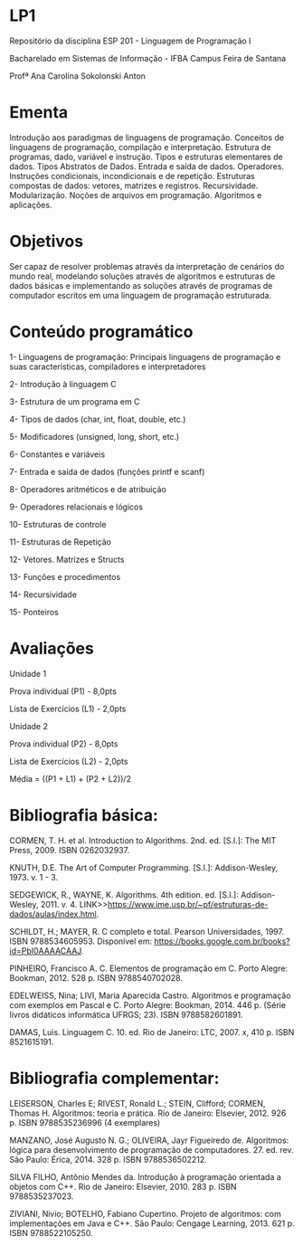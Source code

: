 # LP1
Repositório da disciplina ESP 201 - Linguagem de Programação I

Bacharelado em Sistemas de Informação - IFBA Campus Feira de Santana

Profª Ana Carolina Sokolonski Anton

# Ementa

Introdução aos paradigmas de linguagens de programação. Conceitos de linguagens de programação, compilação e interpretação. Estrutura de programas, dado, variável e instrução. Tipos e estruturas elementares de dados. Tipos Abstratos de Dados. Entrada e saída de dados. Operadores. Instruções condicionais, incondicionais e de repetição. Estruturas compostas de dados: vetores, matrizes e registros. Recursividade. Modularização. Noções de arquivos em programação. Algoritmos e aplicações.

# Objetivos

Ser capaz de resolver problemas através da interpretação de cenários do mundo real, modelando soluções através de algoritmos e estruturas de dados básicas e implementando as soluções através de programas de computador escritos em uma linguagem de programação estruturada.

# Conteúdo programático

1- Linguagens de programação: Principais linguagens de programação e suas características, compiladores e interpretadores

2- Introdução à linguagem C

3- Estrutura de um programa em C

4- Tipos de dados (char, int, float, double, etc.)

5- Modificadores (unsigned, long, short, etc.)

6- Constantes e variáveis

7- Entrada e saída de dados (funções printf e scanf)

8- Operadores aritméticos e de atribuição

9- Operadores relacionais e lógicos

10- Estruturas de controle

11- Estruturas de Repetição

12- Vetores. Matrizes e Structs

13- Funções e procedimentos

14- Recursividade

15- Ponteiros
 

# Avaliações

Unidade 1

Prova individual (P1) - 8,0pts

Lista de Exercícios (L1) - 2,0pts


Unidade 2

Prova individual (P2) - 8,0pts

Lista de Exercícios (L2) - 2,0pts


 Média = ((P1 + L1) + (P2 + L2))/2



# Bibliografia básica: 

CORMEN, T. H. et al. Introduction to Algorithms. 2nd. ed. [S.l.]: The MIT Press, 2009. ISBN 0262032937.

KNUTH, D.E. The Art of Computer Programming. [S.l.]: Addison-Wesley, 1973. v. 1 - 3.

SEDGEWICK, R., WAYNE, K. Algorithms. 4th edition. ed. [S.l.]: Addison-Wesley, 2011. v. 4. LINK>>https://www.ime.usp.br/~pf/estruturas-de-dados/aulas/index.html.

SCHILDT, H.; MAYER, R. C completo e total. Pearson Universidades, 1997. ISBN 9788534605953. Disponível em: <https://books.google.com.br/books?id=PbI0AAAACAAJ>.

 
PINHEIRO, Francisco A. C. Elementos de programação em C. Porto Alegre: Bookman, 2012. 528 p. ISBN 9788540702028.


EDELWEISS, Nina; LIVI, Maria Aparecida Castro. Algoritmos e programação com exemplos em Pascal e C. Porto Alegre: Bookman, 2014. 446 p. (Série livros didáticos informática UFRGS; 23). ISBN 9788582601891.


DAMAS, Luis. Linguagem C. 10. ed. Rio de Janeiro: LTC, 2007. x, 410 p. ISBN 8521615191.

 

# Bibliografia complementar: 

LEISERSON, Charles E; RIVEST, Ronald L.; STEIN, Clifford; CORMEN, Thomas H. Algoritmos: teoria e prática. Rio de Janeiro: Elsevier, 2012. 926 p. ISBN 9788535236996 (4 exemplares)


MANZANO, José Augusto N. G.; OLIVEIRA, Jayr Figueiredo de. Algoritmos: lógica para desenvolvimento de programação de computadores. 27. ed. rev. São Paulo: Érica, 2014. 328 p. ISBN 9788536502212.


SILVA FILHO, Antônio Mendes da. Introdução à programação orientada a objetos com C++. Rio de Janeiro: Elsevier, 2010. 283 p. ISBN 9788535237023.


ZIVIANI, Nivio; BOTELHO, Fabiano Cupertino. Projeto de algoritmos: com implementações em Java e C++. São Paulo: Cengage Learning, 2013. 621 p. ISBN 9788522105250.

 
